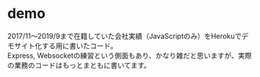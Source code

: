 # demo
2017/11〜2019/9まで在籍していた会社実績（JavaScriptのみ）をHerokuでデモサイト化する用に書いたコード。  
Express, Websocketの練習という側面もあり、かなり雑だと思いますが、実際の業務のコードはもっとまともに書いてます。
